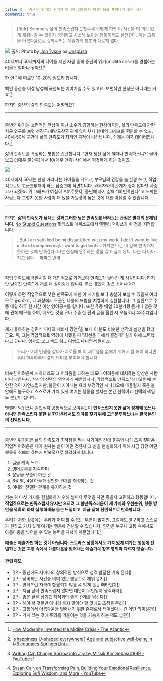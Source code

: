 ```yaml
---
title: O - 중년은 위기의 시기가 아니라 고통에서 아름다움을 빚어내기 좋은 시기
comments: true
---
```


> [!tldr] Summary
> 삶이 만족스럽지 못할수록 어떻게 하면 이 시간을 더 의미 있게 채워나갈 수 있을지 궁리하고 사소해 보이는 행동이라도 실천한다. 이는 고통을 아름다움으로 승화시키는 예술가의 창조와 다르지 않다.

![](https://i.imgur.com/XVALjBY.jpg)
출처: Photo by [Jon Tyson](https://unsplash.com/@jontyson?utm_source=unsplash&utm_medium=referral&utm_content=creditCopyText) on [Unsplash](https://unsplash.com/s/photos/midlife?utm_source=unsplash&utm_medium=referral&utm_content=creditCopyText)


40세부터 50세까지의 나이를 지닌 사람 중에 중년의 위기(midlife crisis)를 경험하는 비율은 얼마나 될까요?

한 연구에 따르면 10-20% 정도라 합니다. 

백인 중산층 이상 남성에 국한되는 이야기일 수도 있고요. 보편적인 현상은 아니라는 거죠.[^1] 

하지만 중년의 삶의 만족도는 어떨까요? 

---

<br>중년의 위기는 보편적인 현상이 아닌 소수가 경험하는 현상이지만, 삶의 만족도에 관한 최근 연구를 보면 선진국/개발도상국 관계 없이 U자 형태의 그래프를 확인할 수 있고, 40세-50세 구간에 삶의 만족도가 최저인 지점이 나타납니다. 아래는 미국 데이터입니다.[^2]

삶의 만족도를 측정하는 방법은 간단합니다. "현재 당신 삶에 얼마나 만족하느냐?" 물어보고 0(매우 불만족)에서 10(매우 만족) 사이에서 평정하게 하는 것이죠.

![](https://i.imgur.com/sDxr8z2.png)


40세에서 50세는 한창 자라나는 아이들을 키우고, 부모님의 건강을 늘 신경 쓰고, 직업적으로도 고군분투해야 하는 삼중고에 직면합니다. 배우자와의 관계가 좋지 않다면 사중고가 되겠죠. 위 그래프가 여실히 보여주듯이, 중년에 자기 삶에 "꽤 만족한다"고 느끼는 사람보다 그렇지 못한 사람이 더 많을 가능성이 높은 것에 대한 이유일 수 있습니다.

---

<br>하지만 **삶의 만족도가 낮다는 것과 그러한 낮은 만족도를 바라보는 관점은 별개의 문제입니다**. [No Stupid Questions](https://freakonomics.com/podcast/are-you-having-a-midlife-crisis/) 팟캐스트 에피소드에서 엔젤라 덕워쓰가 이 점을 지적합니다. 

>..But I am satisfied being dissatisfied with my work. I don't want to live a life of complacency. I want to get better.
>하지만 나는 내 일에 만족하지 못하는 것에 만족한다. 나는 현실에 안주하는 삶을 살고 싶지 않다. 나는 더 나아지고 싶다. - 파파고 번역 <br>


---

<br>직업 만족도에 국한시킬 때 개인적으로 과거보다 만족도가 낮아진 게 사실입니다. 하지만 낮아진 만족도가 저를 더 살아있게 합니다. 무슨 뚱딴지 같은 소리냐고요.

어떻게 하면 직업적으로 낮은 만족도에 처한 이 시기를 보다 충실히 보낼 수 있을까 여러모로 궁리하고, 이 과정에서 도출된 나름의 해법을 치열하게 실천합니다. 그 일환으로 주중 매일 하루 한 시간 이상 영어공부를 합니다. 또한 주중 매일 30분가량 듣거나 읽은 것에 관해 메모를 하며, 메모한 것을 모아 주중 한 편의 글을 올린 지 오늘로써 43주차입니다. 

제가 좋아하는 김민식 피디의 세바시 강연[^3]을 보니 이 분도 비슷한 생각과 실천을 했더군요. 즉, 그는 직업적으로 역경에 처했을 때 "최선을 다해서 즐겁게" 살기 위해 노력했다고 합니다. 영화도 보고 책도 읽고 여행도 다니면서 말이죠.

> 우리가 이제 인생을 살다가 괴로울 때 이 괴로움을 없애기 위해서 뭘 해야 되냐면 우리 하루하루의 삶의 의미를 부여해야 합니다.

<br>비슷한 어려움에 처하더라도 그 어려움을 대하는 태도나 어려움에 대처하는 양상은 사람마다 다릅니다. 각자의 선택의 영역이기 때문입니다. 직업적으로 만족스럽지 않을 때 불안한 것이 자연스럽지만, 불안이 자아내는 여러 부정적인 시나리오에 매몰될지 혹은 불안에도 불구하고 스스로가 가치 있게 여기는 행동을 할지는 본인 선택이고 선택의 책임도 본인이 집니다.

엔젤라 덕워쓰나 김민식이 공통적으로 보여주듯이 **만족스럽지 못한 삶에 정체돼 있느냐 아니면 만족스럽지 못한 삶 한가운데서도 의미를 찾기 위해 고군분투하느냐는 결국 본인의 선택입니다**.

---

<br>중년의 위기이든 삶의 만족도가 최저점을 찍는 시기이든 간에 불혹의 나이 즈음 찾아온 직업적 어려움은 제가 원하는 삶이 어떤 것인지 그 삶을 현실화하기 위해 지금 당장 어떤 행동을 취해야 하는지 반복적으로 생각하게 합니다. 

1. 글을 계속 쓰고
2. 영어공부를 지속하며
3. 운동을 꾸준히 하는 것
4. 6살 딸, 4살 아들과 원만한 관계를 형성하는 것
5. 아내와 친밀한 관계를 유지하는 것

저는 위 다섯 가지를 현실화하기 위해 날마다 무엇을 하면 좋을지 고민하고 행동합니다. **직업적으로는 만족스럽지 않지만 오히려 그 불만족스러움이 제 가치와 우선순위, 행동 방안을 명확히 하여 실행하게끔 돕는 느낌이고, 지금 삶에 전반적으로 만족합니다.** 

우리가 처한 상황에는 우리가 어찌 할 수 없는 부분이 많지만, 그럼에도 불구하고 스스로가 원하고 가치 있게 여기는 행동에 전념할 수 있습니다. 인간은 누구나 고통 속에서도 아름다움을 빚어낼 수 있는 능력을 지녔기 때문입니다.[^4] 

**예술은 예술가만 하는 것이 아닙니다. 스트레스 상황에서도 가치 있게 여기는 행동에 전념하는 것은 고통 속에서 아름다움을 빚어내는 예술가의 창조 행위와 다르지 않습니다.** 


[^1]: [How Modernity Invented the Midlife Crisis - The Atlantic](https://www.theatlantic.com/family/archive/2018/05/the-invention-of-the-midlife-crisis/561203/)
[^2]: [Is happiness U-shaped everywhere? Age and subjective well-being in 145 countries SpringerLink](https://link.springer.com/article/10.1007/s00148-020-00797-z)
[^3]: [Writing Can Change Sorrow into Joy by Minsik Kim Sebasi #899 - YouTube](https://www.youtube.com/watch?v=fIQO7wLZC2w)
[^4]: [Susan Cain on Transforming Pain, Building Your Emotional Resilience, Exploring Sufi Wisdom, and More - YouTube](https://youtu.be/3qcXUtUjPlo?t=462)


#### 관련 메모
- [[P - 중년에도 저마다의 창의적인 방식으로 성격 발달은 계속 된다]]
- [[P - 낭비되는 시간을 의미 있는 행동으로 채워 넣기]]
- [[P - 맞닥뜨린 자극에 함몰되지 않을 수 있게 돕는 메타인지]]
- [[P - 지금 삶이 만족스럽지 않다면 대안이 무엇일지 생각하라]]
- [[P - 좋은 글을 남기고 자식과의 좋은 관계를 남긴다]]
- [[P - 해야 할 것뿐만 아니라 하지 말아야 할 것에도 초점을 두라]]
- [[P - 고통에서 아름다움을 빚어내기 위한 존재로서 태어났다는 건 어떤 의미일까]]
- [[P - 가치 있는 것에 주의를 기울이는 것을 가능케 하는 메모 습관]]